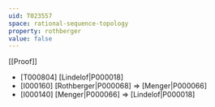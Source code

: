 ```yaml
---
uid: T023557
space: rational-sequence-topology
property: rothberger
value: false
---
```

[[Proof]]

* [T000804] [Lindelof|P000018]
* [I000160] [Rothberger|P000068] => [Menger|P000066]
* [I000140] [Menger|P000066] => [Lindelof|P000018]

